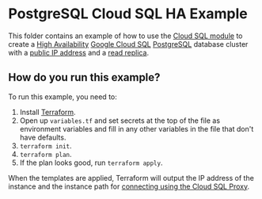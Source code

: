 # PostgreSQL Cloud SQL HA Example

<!-- NOTE: We use absolute linking here instead of relative linking, because the terraform registry does not support
           relative linking correctly.
-->

This folder contains an example of how to use the [Cloud SQL module](https://github.com/tnn-gruntwork-io/terraform-google-sql/tree/master/modules/cloud-sql) to create a [High Availability](https://cloud.google.com/sql/docs/postgres/high-availability) [Google Cloud SQL](https://cloud.google.com/sql/) 
[PostgreSQL](https://cloud.google.com/sql/docs/postgres/) database cluster with a [public IP address](https://cloud.google.com/sql/docs/postgres/connect-external-app#appaccessIP) and a [read replica](https://cloud.google.com/sql/docs/postgres/replication/). 

## How do you run this example?

To run this example, you need to:

1. Install [Terraform](https://www.terraform.io/).
1. Open up `variables.tf` and set secrets at the top of the file as environment variables and fill in any other variables in
   the file that don't have defaults. 
1. `terraform init`.
1. `terraform plan`.
1. If the plan looks good, run `terraform apply`.

When the templates are applied, Terraform will output the IP address of the instance 
and the instance path for [connecting using the Cloud SQL Proxy](https://cloud.google.com/sql/docs/mysql/connect-admin-proxy). 
